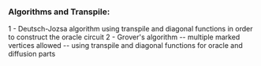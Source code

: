 ### Algorithms and Transpile:
1 - Deutsch-Jozsa algorithm using transpile and diagonal functions in order to construct the oracle circuit
2 - Grover's algorithm -- multiple marked vertices allowed -- using transpile and diagonal functions for oracle and diffusion parts
